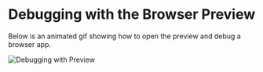 # Debugging with the Browser Preview

Below is an animated gif showing how to open the preview and debug a browser app.

![Debugging with Preview](/assets/debugging-preview.gif)
